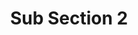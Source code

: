 ---
layout: "redirect"
redirect: "/docs/section-3/subsection-3-2/sub2.html"
title: "Sub Section 2"
weight: 2
needsAuth: true
---